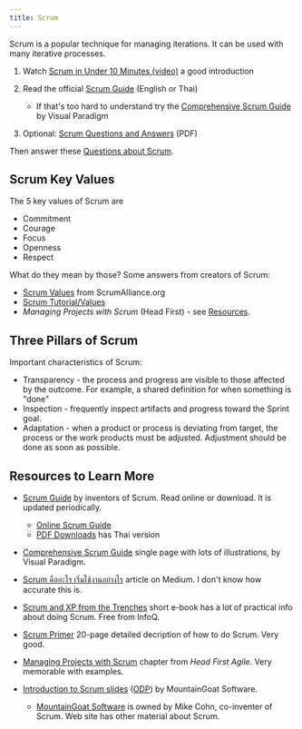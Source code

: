 ```yaml
---
title: Scrum
---
```


Scrum is a popular technique for managing iterations. It can be used with many iterative processes.

1. Watch [Scrum in Under 10 Minutes (video)](https://youtu.be/XU0llRltyFM) a good introduction
2. Read the official [Scrum Guide][Scrum Guide] (English or Thai)
   * If that's too hard to understand try the [Comprehensive Scrum Guide](https://www.visual-paradigm.com/scrum/what-is-scrum/) by Visual Paradigm

4. Optional: [Scrum Questions and Answers](Scrum-Questions-and-Answers.pdf) (PDF)


Then answer these [Questions about Scrum](https://forms.gle/wUCG2FCg3uS31bjz6).    

## Scrum Key Values

The 5 key values of Scrum are

* Commitment
* Courage
* Focus
* Openness
* Respect

What do they mean by those?  Some answers from creators of Scrum:

* [Scrum Values](https://www.scrumalliance.org/about-scrum/values) from ScrumAlliance.org
* [Scrum Tutorial/Values](https://www.knowledgehut.com/tutorials/scrum-tutorial/scrum-values)
* *Managing Projects with Scrum* (Head First) - see [Resources](#resources-to-learn-more).

## Three Pillars of Scrum

Important characteristics of Scrum:

* Transparency - the process and progress are visible to those affected by the outcome. For example, a shared definition for when something is "done"
* Inspection - frequently inspect artifacts and progress toward the Sprint goal. 
* Adaptation - when a product or process is deviating from target, the process or the work products must be adjusted. Adjustment should be done as soon as possible.

## Resources to Learn More

* [Scrum Guide](https://www.scrumguides.org) by inventors of Scrum. Read online or download.  It is updated periodically.
   * [Online Scrum Guide](https://www.scrumguides.org/scrum-guide.html)
   * [PDF Downloads](https://www.scrumguides.org/download.html) has Thai version

* [Comprehensive Scrum Guide](https://www.visual-paradigm.com/scrum/what-is-scrum/) single page with lots of illustrations, by Visual Paradigm.

* [Scrum คืออะไร เริ่มใช้งานอย่างไร](https://medium.com/fastwork-engineering/scrum-%E0%B8%84%E0%B8%B7%E0%B8%AD%E0%B8%AD%E0%B8%B0%E0%B9%84%E0%B8%A3-%E0%B9%80%E0%B8%A3%E0%B8%B4%E0%B9%88%E0%B8%A1%E0%B9%83%E0%B8%8A%E0%B9%89%E0%B8%87%E0%B8%B2%E0%B8%99%E0%B8%AD%E0%B8%A2%E0%B9%88%E0%B8%B2%E0%B8%87%E0%B9%84%E0%B8%A3-2483e761a47e) article on Medium.  I don't know how accurate this is.

* [Scrum and XP from the Trenches][Scrum-XP-Trenches] short e-book has a lot of practical info about doing Scrum.  Free from InfoQ.

* [Scrum Primer](/ISP/resources/Scrum-Primer.pdf) 20-page detailed decription of how to do Scrum. Very good.

* [Managing Projects with Scrum](/ISP/resources/Head-First-Scrum.pdf) chapter from *Head First Agile*. Very memorable with examples.

* [Introduction to Scrum slides](Intro-Scrum-MountainGoat.pdf) ([ODP](Intro-Scrum-MountainGoat.odp)) by MountainGoat Software. 
    - [MountainGoat Software](https://www.mountaingoatsoftware.com) is owned by Mike Cohn, co-inventer of Scrum. Web site has other material about Scrum.

[Scrum Guide]: https://www.scrumguides.org
[Scrum-XP-Trenches]: https://www.infoq.com/minibooks/scrum-xp-from-the-trenches-2/


